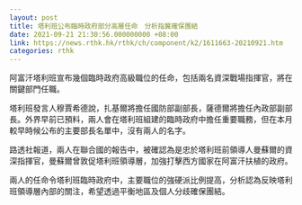 ```yaml
---
layout: post
title: 塔利班公布臨時政府部分高層任命　分析指冀確保團結
date: 2021-09-21 21:30:56.000000000 +08:00
link: https://news.rthk.hk/rthk/ch/component/k2/1611663-20210921.htm
categories: rthk
---
```


阿富汗塔利班宣布幾個臨時政府高級職位的任命，包括兩名資深戰場指揮官，將在關鍵部門任職。

塔利班發言人穆賈希德說，扎基爾將擔任國防部副部長，薩德爾將擔任內政部副部長。外界早前已預料，兩人會在塔利班組建的臨時政府中擔任重要職務，但在本月較早時候公布的主要部長名單中，沒有兩人的名字。

路透社報道，兩人在聯合國的報告中，被確認為是忠於塔利班前領導人曼蘇爾的資深指揮官，曼蘇爾曾敦促塔利班領導層，加強打擊西方國家在阿富汗扶植的政府。

兩人的任命令塔利班臨時政府中，主要職位的強硬派比例提高，分析認為反映塔利班領導層內部的關注，希望透過平衡地區及個人分歧確保團結。
